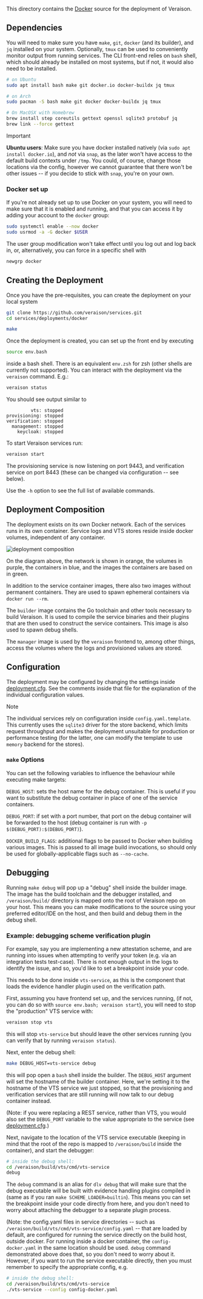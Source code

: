 This directory contains the [Docker](https://www.docker.com/) source for the
deployment of Veraison.

## Dependencies

You will need to make sure you have `make`, `git`, `docker` (and its builder),
and `jq` installed on your system. Optionally, `tmux` can be used to
conveniently monitor output from running services. The CLI front-end relies on
`bash` shell, which should already be installed on most systems, but if not, it
would also need to be installed.

```sh
# on Ubuntu
sudo apt install bash make git docker.io docker-buildx jq tmux

# on Arch
sudo pacman -S bash make git docker docker-buildx jq tmux

# On MacOSX with Homebrew
brew install step coreutils gettext openssl sqlite3 protobuf jq
brew link --force gettext
```

> [!IMPORTANT]
> **Ubuntu users**: Make sure you have docker installed natively (via `sudo apt
> install docker.io`), and _not_ via `snap`, as the later won't have access to
> the default build contexts under `/tmp`. You could, of course, change those
> locations via the config, however we cannot guarantee that there won't be
> other issues -- if you decide to stick with `snap`, you're on your own.

### Docker set up

If you're not already set up to use Docker on your system, you will need to
make sure that it is enabled and running, and that you can access it by adding
your account to the `docker` group:

```sh
sudo systemctl enable --now docker
sudo usrmod -a -G docker $USER
```

The user group modification won't take effect until you log out and log back
in, or, alternatively, you can force in a specific shell with

```sh
newgrp docker
```

## Creating the Deployment

Once you have the pre-requisites, you can create the deployment on your local
system 

```sh
git clone https://github.com/veraison/services.git
cd services/deployments/docker

make
```

Once the deployment is created, you can set up the front end by executing

```sh
source env.bash
```

inside a bash shell. There is an equivalent `env.zsh` for zsh (other shells are
currently not supported). You can interact with the deployment via the
`veraison` command. E.g.:

```sh
veraison status
```

You should see output similar to

```
         vts: stopped
provisioning: stopped
verification: stopped
  management: stopped
    keycloak: stopped
```

To start Veraison services run:

```sh
veraison start
```

The provisioning service is now listening on port 9443, and verification
service on port 8443 (these can be changed via configuration -- see below).

Use the `-h` option to see the full list of available commands.


## Deployment Composition

The deployment exists on its own Docker network. Each of the services runs in
its own container. Service logs and VTS stores reside inside docker volumes,
independent of any container.

![deployment composition](./misc/veraison-docker-deployment.png)

On the diagram above, the network is shown in orange, the volumes in purple,
the containers in blue, and the images the containers are based on in green.

In addition to the service container images, there also two images without
permanent containers. They are used to spawn ephemeral containers via `docker
run --rm`.

The `builder` image contains the Go toolchain and other tools necessary to
build Veraison. It is used to compile the service binaries and their plugins
that are then used to construct the service containers. This image is also used
to spawn debug shells.

The `manager` image is used by the `veraison` frontend to, among other things,
access the volumes where the logs and provisioned values are stored.


## Configuration

The deployment may be configured by changing the settings inside
[deployment.cfg](./deployment.cfg). See the comments inside that file for the
explanation of the individual configuration values.

> [!NOTE]
> The individual services rely on configuration inside `config.yaml.template`.
> This currently uses the `sqlite3` driver for the store backend, which limits
> request throughput and makes the deployment unsuitable for production or
> performance testing (for the latter, one can modify the template to use
> `memory` backend for the stores).

### `make` Options

You can set the following variables to influence the behaviour while executing
make targets:

`DEBUG_HOST`: sets the host name for the debug container. This is useful if you
want to substitute the debug container in place of one of the service
containers.

`DEBUG_PORT`: if set with a port number, that port on the debug container will
be forwarded to the host (debug container is run with `-p
$(DEBUG_PORT):$(DEBUG_PORT)`).

`DOCKER_BUILD_FLAGS`: additional flags to be passed to Docker when building
various images. This is passed to all image build invocations, so should only
be used for globally-applicable flags such as `--no-cache`.


## Debugging

Running `make debug` will pop up a "debug" shell inside the builder image. The
image has the build toolchain and the debugger installed, and
`/veraison/build/` directory is mapped onto the root of Veraison repo on your
host. This means you can make modifications to the source using your preferred
editor/IDE on the host, and then build and debug them in the debug shell.


### Example: debugging scheme verification plugin

For example, say you are implementing a new attestation scheme, and are running
into issues when attempting to verify your token (e.g. via an integration
tests test-case). There is not enough output in the logs to identify the issue,
and so, you'd like to set a breakpoint inside your code.

This needs to be done inside `vts-service`, as this is the component that
loads the evidence handler plugin used on the verification path.

First, assuming you have frontend set up, and the services running, (if not,
you can do so with `source env.bash; veraison start`), you will need to stop
the "production" VTS service with:

```sh
veraison stop vts
```

this will stop `vts-service` but should leave the other services running (you
can verify that by running `veraison status`).

Next, enter the debug shell:

```sh
make DEBUG_HOST=vts-service debug
```

this will pop open a `bash` shell inside the builder. The `DEBUG_HOST` argument
will set the hostname of the builder container. Here, we're setting it to the
hostname of the VTS service we just stopped, so that the provisioning and
verification services that are still running will now talk to our debug container
instead.

(Note: if you were replacing a REST service, rather than VTS, you would also
set the `DEBUG_PORT` variable to the value appropriate to the service (see
[deployment.cfg](./deployment.cfg).)

Next, navigate to the location of the VTS service executable (keeping in mind
that the root of the repo is mapped to `/veraison/build` inside the container),
and start the debugger:

```sh
# inside the debug shell:
cd /veraison/build/vts/cmd/vts-service
debug
```

The `debug` command is an alias for `dlv debug` that will make sure that the
debug executable will be built with evidence handling plugins compiled in (same
as if you ran `make SCHEME_LOADER=builtin`). This means you can set the
breakpoint inside your code directly from here, and you don't need to worry
about attaching the debugger to a separate plugin process.

(Note: the config.yaml files in service directories -- such as
`/veraison/build/vts/cmd/vts-service/config.yaml` -- that are loaded by
default, are configured for running the service directly on the build host,
outside docker. For running inside a docker container, the `config-docker.yaml`
in the same location should be used. `debug` command demonstrated above does
that, so you don't need to worry about it. However, if you want to run the
service executable directly, then you must remember to specify the appropriate
config, e.g.

```sh
# inside the debug shell:
cd /veraison/build/vts/cmd/vts-service
./vts-service --config config-docker.yaml
```
